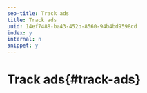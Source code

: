 ```yaml
---
seo-title: Track ads
title: Track ads
uuid: 14ef7488-ba43-452b-8560-94b4bd9598cd
index: y
internal: n
snippet: y
---
```


# Track ads{#track-ads}

